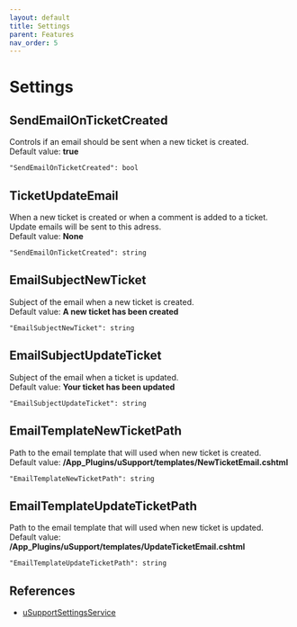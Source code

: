 ```yaml
---
layout: default
title: Settings
parent: Features
nav_order: 5
---
```


# Settings

## SendEmailOnTicketCreated
Controls if an email should be sent when a new ticket is created.
<br />
Default value: **true**

```
"SendEmailOnTicketCreated": bool
```

## TicketUpdateEmail
When a new ticket is created or when a comment is added to a ticket. Update emails will be sent to this adress.
<br />
Default value: **None**
```
"SendEmailOnTicketCreated": string
```

## EmailSubjectNewTicket
Subject of the email when a new ticket is created.
<br />
Default value: **A new ticket has been created**
```
"EmailSubjectNewTicket": string
```

## EmailSubjectUpdateTicket
Subject of the email when a ticket is updated.
<br />
Default value: **Your ticket has been updated**
```
"EmailSubjectUpdateTicket": string
```

## EmailTemplateNewTicketPath
Path to the email template that will used when new ticket is created.
<br />
Default value: **/App_Plugins/uSupport/templates/NewTicketEmail.cshtml**
```
"EmailTemplateNewTicketPath": string
```

## EmailTemplateUpdateTicketPath
Path to the email template that will used when new ticket is updated.
<br />
Default value: **/App_Plugins/uSupport/templates/UpdateTicketEmail.cshtml**
```
"EmailTemplateUpdateTicketPath": string
```
       
## References
- [uSupportSettingsService](/docs/references/services.html#usupportsettingsservice)